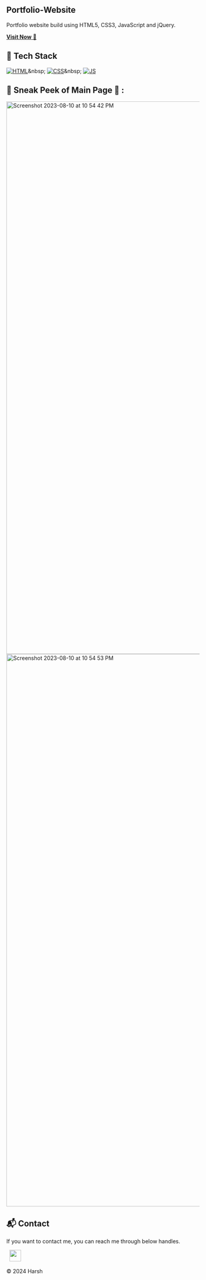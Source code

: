 ## Portfolio-Website
Portfolio website build using HTML5, CSS3, JavaScript and jQuery.

<a href="https://harshk.is-a.dev/" target="_blank">**Visit Now** 🚀</a>



## 📌 Tech Stack
[![HTML](https://img.shields.io/badge/html5%20-%23E34F26.svg?&style=for-the-badge&logo=html5&logoColor=white)]([https://pushpak-is-a.dev](https://harshk.is-a.dev))&nbsp;
[![CSS](https://img.shields.io/badge/css3%20-%231572B6.svg?&style=for-the-badge&logo=css3&logoColor=white)]([https://pushpak-is-a.dev](https://harshk.is-a.dev))&nbsp;
[![JS](https://img.shields.io/badge/javascript%20-%23323330.svg?&style=for-the-badge&logo=javascript&logoColor=%23F7DF1E)](https://harshk.is-a.dev)


## 📌 Sneak Peek of Main Page 🙈 :
<img width="1440" alt="Screenshot 2023-08-10 at 10 54 42 PM" src="https://github.com/harshk04/harshk04.github.io/assets/115946158/0a78137e-6cc6-4a3a-9b06-fc8d67cb3b22">
<img width="1440" alt="Screenshot 2023-08-10 at 10 54 53 PM" src="https://github.com/harshk04/harshk04.github.io/assets/115946158/384afc35-e9b1-4340-98e5-e75a63bd6f19">


<h2>📬 Contact</h2>


If you want to contact me, you can reach me through below handles.

&nbsp;&nbsp;<a href="https://www.linkedin.com/in/harsh-kumawat-069bb324b/"><img src="https://www.felberpr.com/wp-content/uploads/linkedin-logo.png" width="30"></img></a>

© 2024 Harsh
